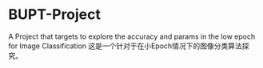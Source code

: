 # BUPT-Project
A Project that targets to explore the accuracy and params in the low epoch for Image Classification
这是一个针对于在小Epoch情况下的图像分类算法探究。
